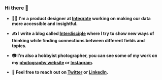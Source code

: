 ### Hi there 👋

- **👨‍💻  I'm a product designer at [Integrate](https://www.integrate.com) working on making our data more accessible and insightful.**

-  **✍️  I write a blog called [Interdisciple](https://interdisciple.com) where I try to show new ways of thinking while finding connections between different fields and topics.**

- **📷 I'm also a hobbyist photographer, you can see some of my work on my [photography website](https://ztc.photos) or [Instagram](https://instagram.com/ztc.jpg).**

- **📨  Feel free to reach out on [Twitter](https://twitter.com/zachtco) or [LinkedIn](https://linkedin.com/in/zachtylercohen/).**
